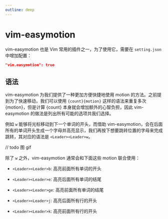 ```yaml
---
outline: deep
---
```


# vim-easymotion

vim-easymotion 也是 Vim 常用的插件之一，为了使用它，需要在 `setting.json` 中增加配置：

```json
"vim.easymotion": true
```

## 语法

vim-easymotion 为我们提供了一种更加方便快捷地使用 motion 的方法。之前提到为了快速移动，我们可以使用 `{count}{motion}` 这样的语法来重复多次 {motion}，但是计算 {count} 本身就会增加额外的心智负担，因此 vim-easymotion 的做法是列出所有可能的选项共我们选择。

例如 `w` 能够将光标移动到下一个单词的开头，而借助 vim-easymotion，会在后面所有的单词开头生成一个字母并高亮显示，我们再按下想要跳转位置的字母来完成跳转，其对应的语法是 `<Leader><Leader>w`。

// todo 图 gif

除了 `w` 之外，vim-easymotion 通常会和下面这些 motion 联合使用：

- `<Leader><Leader>b`: 高亮前面所有单词的开头

- `<Leader><Leader>e`: 高亮后面所有单词的结尾

- `<Leader><Leader>ge`: 高亮前面所有单词的结尾

- `<Leader><Leader>j`: 高亮后面所有行的开头

- `<Leader><Leader>k`: 高亮前面所有行的开头
